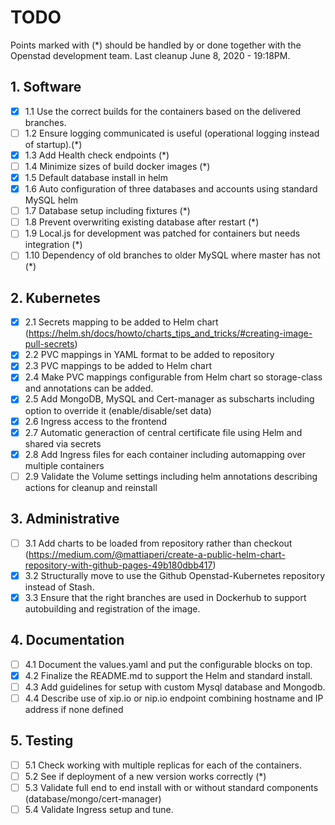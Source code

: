 # TODO

Points marked with (*) should be handled by or done together with the Openstad development team.
Last cleanup June 8, 2020 - 19:18PM.

## 1. Software

- [x] 1.1 Use the correct builds for the containers based on the delivered branches.
- [ ] 1.2 Ensure logging communicated is useful (operational logging instead of startup).(*)
- [x] 1.3 Add Health check endpoints (*)
- [ ] 1.4 Minimize sizes of build docker images (*)
- [x] 1.5 Default database install in helm
- [x] 1.6 Auto configuration of three databases and accounts using standard MySQL helm
- [ ] 1.7 Database setup including fixtures (*)
- [ ] 1.8 Prevent overwriting existing database after restart (*)
- [ ] 1.9 Local.js for development was patched for containers but needs integration (*)
- [ ] 1.10 Dependency of old branches to older MySQL where master has not (*)

## 2. Kubernetes

- [x] 2.1 Secrets mapping to be added to Helm chart (https://helm.sh/docs/howto/charts_tips_and_tricks/#creating-image-pull-secrets)
- [x] 2.2 PVC mappings in YAML format to be added to repository
- [x] 2.3 PVC mappings to be added to Helm chart
- [x] 2.4 Make PVC mappings configurable from Helm chart so storage-class and annotations can be added.
- [x] 2.5 Add MongoDB, MySQL and Cert-manager as subscharts including option to override it (enable/disable/set data)
- [x] 2.6 Ingress access to the frontend
- [x] 2.7 Automatic generaction of central certificate file using Helm and shared via secrets
- [x] 2.8 Add Ingress files for each container including automapping over multiple containers
- [ ] 2.9 Validate the Volume settings including helm annotations describing actions for cleanup and reinstall

## 3. Administrative

- [ ] 3.1 Add charts to be loaded from repository rather than checkout (https://medium.com/@mattiaperi/create-a-public-helm-chart-repository-with-github-pages-49b180dbb417)
- [x] 3.2 Structurally move to use the Github Openstad-Kubernetes repository instead of Stash.
- [x] 3.3 Ensure that the right branches are used in Dockerhub to support autobuilding and registration of the image.

## 4. Documentation

- [ ] 4.1 Document the values.yaml and put the configurable blocks on top.
- [x] 4.2 Finalize the README.md to support the Helm and standard install.
- [ ] 4.3 Add guidelines for setup with custom Mysql database and Mongodb.
- [ ] 4.4 Describe use of xip.io or nip.io endpoint combining hostname and IP address if none defined

## 5. Testing

- [ ] 5.1 Check working with multiple replicas for each of the containers.
- [ ] 5.2 See if deployment of a new version works correctly (*)
- [ ] 5.3 Validate full end to end install with or without standard components (database/mongo/cert-manager)
- [ ] 5.4 Validate Ingress setup and tune.
